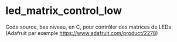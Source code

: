 # led_matrix_control_low
Code source, bas niveau, en C, pour contrôler des matrices de LEDs (Adafruit par exemple https://www.adafruit.com/product/2278)
